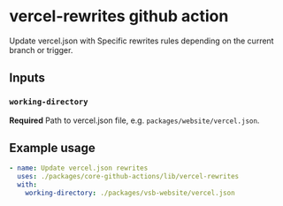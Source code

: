 # vercel-rewrites github action

Update vercel.json with Specific rewrites rules depending on the current branch
or trigger.

## Inputs

### `working-directory`

**Required** Path to vercel.json file, e.g. `packages/website/vercel.json`.

## Example usage

```yaml
- name: Update vercel.json rewrites
  uses: ./packages/core-github-actions/lib/vercel-rewrites
  with:
    working-directory: ./packages/vsb-website/vercel.json
```

